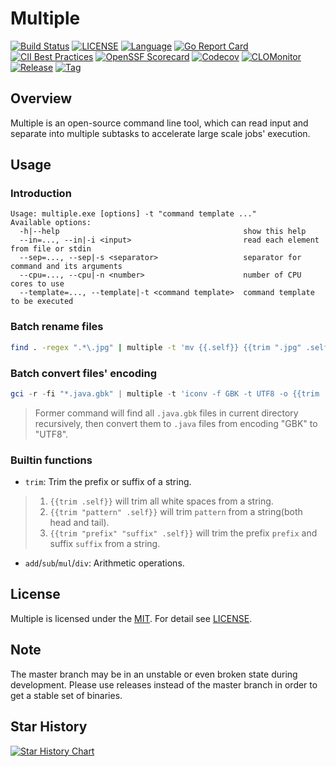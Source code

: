 # Multiple

[![Build Status](https://github.com/horsing/multiple/actions/workflows/go.yml/badge.svg)](https://github.com/horsing/multiple/actions/workflows/ci.yml)
[![LICENSE](https://img.shields.io/github/license/horsing/multiple.svg)](https://github.com/horsing/multiple/blob/master/LICENSE)
[![Language](https://img.shields.io/badge/Language-Go-blue.svg)](https://golang.org/)
[![Go Report Card](https://goreportcard.com/badge/github.com/horsing/multiple)](https://goreportcard.com/report/github.com/horsing/multiple)
[![CII Best Practices](https://bestpractices.coreinfrastructure.org/projects/2761/badge)](https://bestpractices.coreinfrastructure.org/projects/6232)
[![OpenSSF Scorecard](https://api.securityscorecards.dev/projects/github.com/horsing/multiple/badge)](https://securityscorecards.dev/viewer/?uri=github.com/horsing/multiple)
[![Codecov](https://img.shields.io/codecov/c/github/horsing/multiple?style=flat-square&logo=codecov)](https://codecov.io/gh/horsing/multiple)
[![CLOMonitor](https://img.shields.io/endpoint?url=https://clomonitor.io/api/projects/cncf/chubao-fs/badge)](https://clomonitor.io/projects/cncf/chubao-fs)
[![Release](https://img.shields.io/github/v/release/horsing/multiple.svg?color=161823&style=flat-square&logo=smartthings)](https://github.com/horsing/multiple/releases)
[![Tag](https://img.shields.io/github/v/tag/horsing/multiple.svg?color=ee8936&logo=fitbit&style=flat-square)](https://github.com/horsing/multiple/tags)

## Overview

Multiple is an open-source command line tool, which can read input and separate into multiple subtasks to accelerate
large scale jobs' execution.

## Usage

### Introduction

```text
Usage: multiple.exe [options] -t "command template ..."
Available options:
  -h|--help                                         show this help
  --in=..., --in|-i <input>                         read each element from file or stdin
  --sep=..., --sep|-s <separator>                   separator for command and its arguments
  --cpu=..., --cpu|-n <number>                      number of CPU cores to use
  --template=..., --template|-t <command template>  command template to be executed
```

### Batch rename files

```bash
find . -regex ".*\.jpg" | multiple -t 'mv {{.self}} {{trim ".jpg" .self}}.png'
```

### Batch convert files' encoding

```powershell
gci -r -fi "*.java.gbk" | multiple -t 'iconv -f GBK -t UTF8 -o {{trim .self|trim \".gbk\"}} {{trim .self}}'
```

> Former command will find all `.java.gbk` files in current directory recursively, then convert them to `.java` files
> from encoding "GBK" to "UTF8".

### Builtin functions

- `trim`: Trim the prefix or suffix of a string.

> 1. `{{trim .self}}` will trim all white spaces from a string.
> 2. `{{trim "pattern" .self}}` will trim `pattern` from a string(both head and tail).
> 3. `{{trim "prefix" "suffix" .self}}` will trim the prefix `prefix` and suffix `suffix` from a string.

- `add`/`sub`/`mul`/`div`: Arithmetic operations.

## License

Multiple is licensed under the [MIT](https://opensource.org/license/mit).
For detail see [LICENSE](LICENSE).

## Note

The master branch may be in an unstable or even broken state during development. Please use releases instead of the
master branch in order to get a stable set of binaries.

## Star History

[![Star History Chart](https://api.star-history.com/svg?repos=horsing/multiple&type=Date)](https://star-history.com/#horsing/multiple&Date)